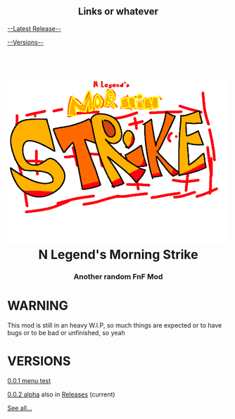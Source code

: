 <h2 align="center">
  <b>Links or whatever</b>
</h2>
<!-- N Legends Golpe Matutino -->

[--Latest Release--](https://github.com/oneppeP/N-Legends-Morning-Strike/releases/latest)

[--Versions--](https://github.com/oneppeP/N-Legends-Morning-Strike#versions)


<h1 align="center">
  <br>
  <a href=" "><img src="/art/logo.png" alt="Mod's Logo" width="2000"></a>
  <br>
  <b>N Legend's Morning Strike</b>
  <br>
</h1>
<h3 align="center">
  <b>Another random FnF Mod</b>
</h3>

# WARNING
This mod is still in an heavy W.I.P, so much things are expected or to have bugs or to be bad or unfinished, so yeah

# VERSIONS
[0.0.1 menu test](https://github.com/oneppeP/N-Legends-Morning-Strike/actions/runs/18078313456)

[0.0.2 alpha](https://github.com/oneppeP/N-Legends-Morning-Strike/actions/runs/18083592220) also in [Releases](https://github.com/oneppeP/N-Legends-Morning-Strike/releases/tag/0.0.2) (current)



[See all...](https://github.com/oneppeP/N-Legends-Morning-Strike/actions)














